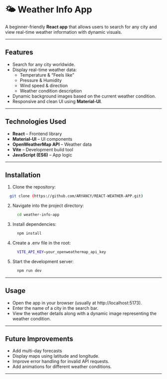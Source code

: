 # 🌤️ Weather Info App

A beginner-friendly **React app** that allows users to search for any city and view real-time weather information with dynamic visuals.

---

## Features

- Search for any city worldwide.
- Display real-time weather data:
  - Temperature & “Feels like”
  - Pressure & Humidity
  - Wind speed & direction
  - Weather condition description
- Dynamic background images based on the current weather condition.
- Responsive and clean UI using **Material-UI**.

---

## Technologies Used

- **React** – Frontend library
- **Material-UI** – UI components
- **OpenWeatherMap API** – Weather data
- **Vite** – Development build tool
- **JavaScript (ES6)** – App logic

---

## Installation

1.  Clone the repository:  
   ```bash
     git clone (https://github.com/ARYANCY/REACT-WEATHER-APP.git)
   ```

2. Navigate into the project directory:
   ```bash
     cd weather-info-app
   ```
3. Install dependencies:
   ```bash
     npm install
   ```
4. Create a .env file in the root:
   ```bash
     VITE_API_KEY=your_openweathermap_api_key
   ```
5. Start the development server:
   ```bash
     npm run dev
   ```

---

## Usage
- Open the app in your browser (usually at http://localhost:5173).
- Enter the name of a city in the search bar.
- View the weather details along with a dynamic image representing the weather condition.

---

## Future Improvements
- Add multi-day forecasts
- Display maps using latitude and longitude.
- Improve error handling for invalid API requests.
- Add animations for different weather conditions.


---
